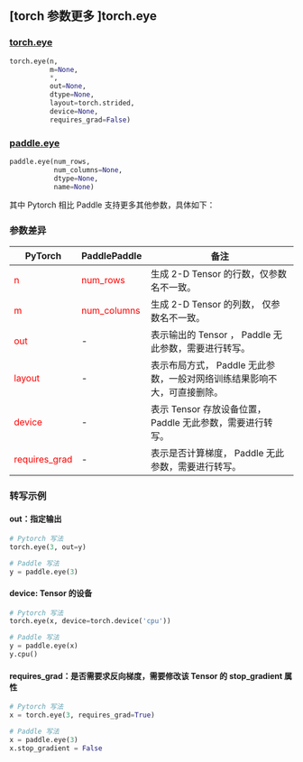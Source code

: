 ## [torch 参数更多 ]torch.eye

### [torch.eye](https://pytorch.org/docs/stable/generated/torch.eye.html?highlight=eye#torch.eye)
```python
torch.eye(n,
          m=None,
          *,
          out=None,
          dtype=None,
          layout=torch.strided,
          device=None,
          requires_grad=False)
```

### [paddle.eye](https://www.paddlepaddle.org.cn/documentation/docs/zh/api/paddle/eye_cn.html#eye)
```python
paddle.eye(num_rows,
           num_columns=None,
           dtype=None,
           name=None)
```

其中 Pytorch 相比 Paddle 支持更多其他参数，具体如下：
### 参数差异
| PyTorch       | PaddlePaddle | 备注                                                   |
| ------------- | ------------ | ------------------------------------------------------ |
| <font color='red'> n </font>           | <font color='red'> num_rows </font>     | 生成 2-D Tensor 的行数，仅参数名不一致。               |
| <font color='red'> m  </font>           | <font color='red'> num_columns </font> | 生成 2-D Tensor 的列数， 仅参数名不一致。                   |
| <font color='red'> out </font> | -  | 表示输出的 Tensor ， Paddle 无此参数，需要进行转写。    |
| <font color='red'> layout </font> | -       | 表示布局方式， Paddle 无此参数，一般对网络训练结果影响不大，可直接删除。  |
| <font color='red'> device </font>     | -       | 表示 Tensor 存放设备位置，Paddle 无此参数，需要进行转写。 |
| <font color='red'> requires_grad </font> | -       | 表示是否计算梯度， Paddle 无此参数，需要进行转写。 |


### 转写示例
#### out：指定输出
```python
# Pytorch 写法
torch.eye(3, out=y)

# Paddle 写法
y = paddle.eye(3)
```
#### device: Tensor 的设备
```python
# Pytorch 写法
torch.eye(x, device=torch.device('cpu'))

# Paddle 写法
y = paddle.eye(x)
y.cpu()
```

#### requires_grad：是否需要求反向梯度，需要修改该 Tensor 的 stop_gradient 属性
```python
# Pytorch 写法
x = torch.eye(3, requires_grad=True)

# Paddle 写法
x = paddle.eye(3)
x.stop_gradient = False
```
